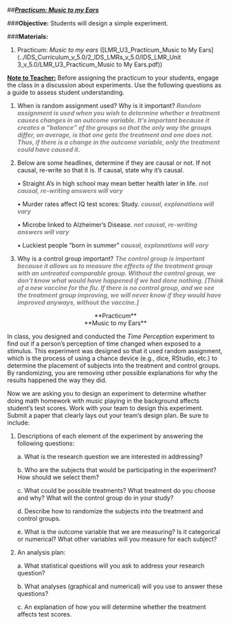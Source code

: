 ##***<u>Practicum: Music to my Ears</u>***

###**Objective:** 
Students will design a simple experiment.

###**Materials:**
1. Practicum: *Music to my ears* ([LMR_U3_Practicum_Music to My Ears](../IDS_Curriculum_v_5.0/2_IDS_LMRs_v_5.0/IDS_LMR_Unit 3_v_5.0/LMR_U3_Practicum_Music to My Ears.pdf))

**<u>Note to Teacher:</u>** Before assigning the practicum to your students, engage the class in a discussion
about experiments. Use the following questions as a guide to assess student understanding.

1. When is random assignment used? Why is it important? <span style="color:grey">***Random assignment is used when
you wish to determine whether a treatment causes changes in an outcome variable. It’s
important because it creates a “balance” of the groups so that the only way the groups
differ, on average, is that one gets the treatment and one does not. Thus, if there is a
change in the outcome variable, only the treatment could have caused it.***</span>

2. Below are some headlines, determine if they are causal or not. If not causal, re-write so that it is.
If causal, state why it’s causal.

    • Straight A’s in high school may mean better health later in life. <span style="color:grey">***not causal, re-writing
    answers will vary***</span>

    • Murder rates affect IQ test scores: Study. <span style="color:grey">***causal, explanations will vary***</span>

    • Microbe linked to Alzheimer’s Disease. <span style="color:grey">***not causal, re-writing answers will vary***</span>

    • Luckiest people “born in summer” <span style="color:grey">***causal, explanations will vary***</span>

3. Why is a control group important? <span style="color:grey">***The control group is important because it allows us to
measure the effects of the treatment group with an untreated comparable group. Without
the control group, we don't know what would have happened if we had done nothing.
[Think of a new vaccine for the flu. If there is no control group, and we see the treatment
group improving, we will never know if they would have improved anyways, without the
vaccine.]***</span>

<center>**Practicum**</center>

<center>**Music to my Ears**</center>

In class, you designed and conducted the *Time Perception* experiment to find out if a person’s perception
of time changed when exposed to a stimulus. This experiment was designed so that it used random
assignment, which is the process of using a chance device (e.g., dice, RStudio, etc.) to determine the
placement of subjects into the treatment and control groups. By randomizing, you are removing other
possible explanations for why the results happened the way they did.

Now we are asking you to design an experiment to determine whether doing math homework with music
playing in the background affects student’s test scores. Work with your team to design this experiment.
Submit a paper that clearly lays out your team’s design plan. Be sure to include:

1. Descriptions of each element of the experiment by answering the following questions:

    a. What is the research question we are interested in addressing?

    b. Who are the subjects that would be participating in the experiment? How should we
    select them?

    c. What could be possible treatments? What treatment do you choose and why? What will
    the control group do in your study?

    d. Describe how to randomize the subjects into the treatment and control groups.

    e. What is the outcome variable that we are measuring? Is it categorical or numerical? What
    other variables will you measure for each subject?

2. An analysis plan:

    a. What statistical questions will you ask to address your research question?

    b. What analyses (graphical and numerical) will you use to answer these questions?

    c. An explanation of how you will determine whether the treatment affects test scores.